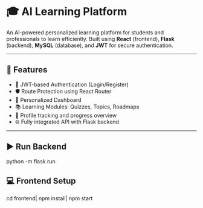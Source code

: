 # 🎓 AI Learning Platform

An AI-powered personalized learning platform for students and professionals to learn efficiently. Built using **React** (frontend), **Flask** (backend), **MySQL** (database), and **JWT** for secure authentication.

---

## 📌 Features

- 🔐 JWT-based Authentication (Login/Register)
- 🛡️ Route Protection using React Router
- 🎯 Personalized Dashboard
- 📚 Learning Modules: Quizzes, Topics, Roadmaps
- 🧠 Profile tracking and progress overview
- 🌐 Fully integrated API with Flask backend

---

## ▶️ Run Backend

  python -m flask run


## 💻 Frontend Setup

  cd frontend|
  npm install|
  npm start
